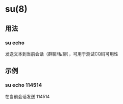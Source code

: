# su(8)

## 用法

### su echo <text>

发送文本到当前会话（群聊/私聊），可用于测试CQ码可用性

## 示例

### su echo 114514

在当前会话发送 114514

